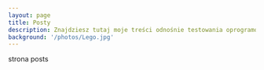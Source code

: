 ```yaml
---
layout: page
title: Posty
description: Znajdziesz tutaj moje treści odnośnie testowania oprogramowania. Od zagadnień teoretycznych związanych z całym procesu po implementacje testów automatycznych w Javie.
background: '/photos/Lego.jpg'
---
```


strona posts